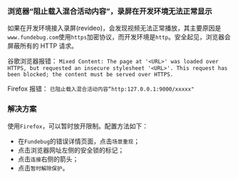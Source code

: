### 浏览器“阻止载入混合活动内容”，录屏在开发环境无法正常显示

如果在开发环境接入录屏(revideo)，会发现视频无法正常播放，其主要原因是`www.fundebug.com`使用`https`加密协议，而开发环境是`http`。安全起见，浏览器会屏蔽所有的 HTTP 请求。

谷歌浏览器报错：
`Mixed Content: The page at '<URL>' was loaded over HTTPS, but requested an insecure stylesheet '<URL>'. This request has been blocked; the content must be served over HTTPS.`

Firefox 报错：
`已阻止载入混合活动内容“http:127.0.0.1:9000/xxxxx"`

### 解决方案

使用`Firefox`，可以暂时放开限制。配置方法如下：

-   在`Fundebug`的错误详情页面，点击`场景重现`；
-   点击浏览器网址左侧的安全锁的标记；
-   点击`连接`右侧的箭头；
-   点击`暂时解除保护`。
